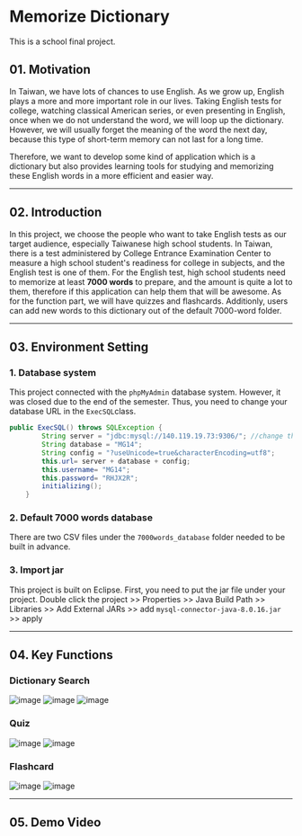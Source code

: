 # Memorize Dictionary
This is a school final project.

## 01. Motivation
In Taiwan, we have lots of chances to use English. As we grow up, English plays a more and more important role in our lives. Taking English tests for college, watching classical American series, or even presenting in English, once when we do not understand the word, we will loop up the dictionary. However, we will usually forget the meaning of the word the next day, because this type of short-term memory can not last for a long time.

Therefore, we want to develop some kind of application which is a dictionary but also provides learning tools for studying and memorizing these English words in a more efficient and easier way.
***
## 02. Introduction
In this project, we choose the people who want to take English tests as our target audience, especially Taiwanese high school students. In Taiwan, there is a test administered by College Entrance Examination Center to measure a high school student's readiness for college in subjects, and the English test is one of them. For the English test, high school students need to memorize at least **7000 words** to prepare, and the amount is quite a lot to them, therefore if this application can help them that will be awesome. As for the function part, we will have quizzes and flashcards. Additionly, users can add new words to this dictionary out of the default 7000-word folder.

***
## 03. Environment Setting
### 1. Database system
This project connected with the `phpMyAdmin` database system. However, it was closed due to the end of the semester. Thus, you need to change your database URL in the `ExecSQL`class.
```java
public ExecSQL() throws SQLException {
		String server = "jdbc:mysql://140.119.19.73:9306/"; //change the URL that the database you are using
		String database = "MG14";
		String config = "?useUnicode=true&characterEncoding=utf8";
		this.url= server + database + config;
		this.username= "MG14";
		this.password= "RHJX2R";
		initializing();
	}
```
### 2. Default 7000 words database
There are two CSV files under the `7000words_database` folder needed to be built in advance.
### 3. Import jar
This project is built on Eclipse. First, you need to put the jar file under your project.
Double click the project >> Properties >> Java Build Path >> Libraries >> Add External JARs >> add `mysql-connector-java-8.0.16.jar` >> apply
***
## 04. Key Functions
### Dictionary Search
![image](https://github.com/Wei-Hsi/template/blob/main/all%20project%20layout/java%20app/main%20page.png)
![image](https://github.com/Wei-Hsi/template/blob/main/all%20project%20layout/java%20app/search%20page.png)
![image](https://github.com/Wei-Hsi/template/blob/main/all%20project%20layout/java%20app/add%20new%20word.png)
### Quiz
![image](https://github.com/Wei-Hsi/template/blob/main/all%20project%20layout/java%20app/test%20page.png)
![image](https://github.com/Wei-Hsi/template/blob/main/all%20project%20layout/java%20app/test%20result.png)
### Flashcard
![image](https://github.com/Wei-Hsi/template/blob/main/all%20project%20layout/java%20app/ENG%20flashcard.png)
![image](https://github.com/Wei-Hsi/template/blob/main/all%20project%20layout/java%20app/CHN%20flashcard.png)

***
## 05. Demo Video


